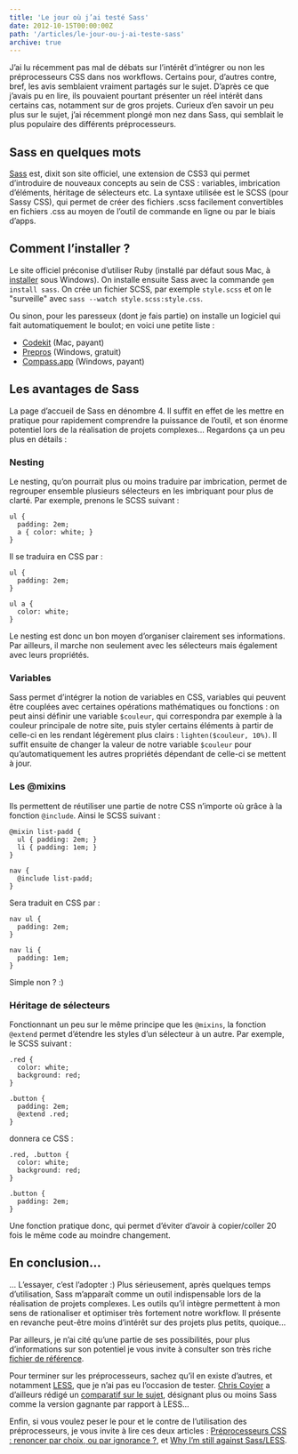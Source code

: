 ```yaml
---
title: 'Le jour où j’ai testé Sass'
date: 2012-10-15T00:00:00Z
path: '/articles/le-jour-ou-j-ai-teste-sass'
archive: true
---
```


J’ai lu récemment pas mal de débats sur l’intérêt d’intégrer ou non les préprocesseurs CSS dans nos workflows. Certains pour, d’autres contre, bref, les avis semblaient vraiment partagés sur le sujet. D’après ce que j’avais pu en lire, ils pouvaient pourtant présenter un réel intérêt dans certains cas, notamment sur de gros projets. Curieux d’en savoir un peu plus sur le sujet, j’ai récemment plongé mon nez dans Sass, qui semblait le plus populaire des différents préprocesseurs.

## Sass en quelques mots

[Sass](http://sass-lang.com/) est, dixit son site officiel, une extension de CSS3 qui permet d’introduire de nouveaux concepts au sein de CSS : variables, imbrication d’éléments, héritage de sélecteurs etc. La syntaxe utilisée est le SCSS (pour Sassy CSS), qui permet de créer des fichiers .scss facilement convertibles en fichiers .css au moyen de l’outil de commande en ligne ou par le biais d’apps.

## Comment l’installer ?

Le site officiel préconise d’utiliser Ruby (installé par défaut sous Mac, à [installer](http://rubyinstaller.org/downloads/) sous Windows). On installe ensuite Sass avec la commande `gem install sass`. On crée un fichier SCSS, par exemple `style.scss` et on le "surveille" avec `sass --watch style.scss:style.css`.

Ou sinon, pour les paresseux (dont je fais partie) on installe un logiciel qui fait automatiquement le boulot; en voici une petite liste :

- [Codekit](http://incident57.com/codekit/) (Mac, payant)
- [Prepros](http://alphapixels.com/prepros/) (Windows, gratuit)
- [Compass.app](http://compass.handlino.com/) (Windows, payant)

## Les avantages de Sass

La page d’accueil de Sass en dénombre 4. Il suffit en effet de les mettre en pratique pour rapidement comprendre la puissance de l’outil, et son énorme potentiel lors de la réalisation de projets complexes… Regardons ça un peu plus en détails :

### Nesting

Le nesting, qu’on pourrait plus ou moins traduire par imbrication, permet de regrouper ensemble plusieurs sélecteurs en les imbriquant pour plus de clarté. Par exemple, prenons le SCSS suivant :

    ul {
      padding: 2em;
      a { color: white; }
    }

Il se traduira en CSS par :

    ul {
      padding: 2em;
    }

    ul a {
      color: white;
    }

Le nesting est donc un bon moyen d’organiser clairement ses informations. Par ailleurs, il marche non seulement avec les sélecteurs mais également avec leurs propriétés.

### Variables

Sass permet d’intégrer la notion de variables en CSS, variables qui peuvent être couplées avec certaines opérations mathématiques ou fonctions : on peut ainsi définir une variable `$couleur`, qui correspondra par exemple à la couleur principale de notre site, puis styler certains éléments à partir de celle-ci en les rendant légèrement plus clairs : `lighten($couleur, 10%)`. Il suffit ensuite de changer la valeur de notre variable `$couleur` pour qu’automatiquement les autres propriétés dépendant de celle-ci se mettent à jour.

### Les @mixins

Ils permettent de réutiliser une partie de notre CSS n’importe où grâce à la fonction `@include`. Ainsi le SCSS suivant :

    @mixin list-padd {
      ul { padding: 2em; }
      li { padding: 1em; }
    }

    nav {
      @include list-padd;
    }

Sera traduit en CSS par :

    nav ul {
      padding: 2em;
    }

    nav li {
      padding: 1em;
    }

Simple non ? :)

### Héritage de sélecteurs

Fonctionnant un peu sur le même principe que les `@mixins`, la fonction `@extend` permet d’étendre les styles d’un sélecteur à un autre. Par exemple, le SCSS suivant :

    .red {
      color: white;
      background: red;
    }

    .button {
      padding: 2em;
      @extend .red;
    }

donnera ce CSS :

    .red, .button {
      color: white;
      background: red;
    }

    .button {
      padding: 2em;
    }

Une fonction pratique donc, qui permet d’éviter d’avoir à copier/coller 20 fois le même code au moindre changement.

## En conclusion…

… L’essayer, c’est l’adopter :) Plus sérieusement, après quelques temps d’utilisation, Sass m’apparaît comme un outil indispensable lors de la réalisation de projets complexes. Les outils qu’il intègre permettent à mon sens de rationaliser et optimiser très fortement notre workflow. Il présente en revanche peut-être moins d’intérêt sur des projets plus petits, quoique…

Par ailleurs, je n’ai cité qu’une partie de ses possibilités, pour plus d’informations sur son potentiel je vous invite à consulter son très riche [fichier de référence](http://sass-lang.com/docs/yardoc/file.SASS_REFERENCE.html).

Pour terminer sur les préprocesseurs, sachez qu’il en existe d’autres, et notamment [LESS](http://lesscss.org/), que je n’ai pas eu l’occasion de tester. [Chris Coyier](http://chriscoyier.net/) a d’ailleurs rédigé un [comparatif sur le sujet](http://css-tricks.com/sass-vs-less/), désignant plus ou moins Sass comme la version gagnante par rapport à LESS…

Enfin, si vous voulez peser le pour et le contre de l’utilisation des préprocesseurs, je vous invite à lire ces deux articles : [Préprocesseurs CSS : renoncer par choix, ou par ignorance ?](http://blog.kaelig.fr/post/24877648508/preprocesseurs-css-renoncer-par-choix-ou-par), et [Why I’m still against Sass/LESS](http://www.amberweinberg.com/why-im-still-against-sass-less/).
